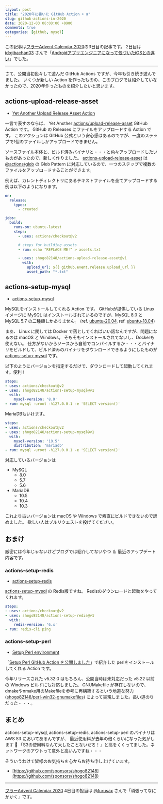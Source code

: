 ```yaml
---
layout: post
title: "2020年に書いた GitHub Action + α"
slug: github-actions-in-2020
date: 2020-12-03 00:00:00 +0900
comments: true
categories: [github, mysql]
---
```


この記事は[フラーAdvent Calendar 2020](https://adventar.org/calendars/5034)の3日目の記事です。
2日目は[id:gibachan03](https://gibachansblog.hatenablog.jp/about) さんで「[Androidアプリエンジニアになって気づいたiOSとの違い](https://gibachansblog.hatenablog.jp/entry/2020/12/02/000000)」でした。

-----

さて、公開当初色々して遊んだ GitHub Actions ですが、今年も引き続き遊んでました。
いくつか新しい Action を作ったものの、このブログでは紹介していなかったので、2020年作ったものを紹介したいと思います。

## actions-upload-release-asset

- [Yet Another Upload Release Asset Action](https://github.com/marketplace/actions/yet-another-upload-release-asset-action)

一言で表すのならば、 Yet Another [actions/upload-release-asset](https://github.com/actions/upload-release-asset) GitHub Action です。
GitHub の Releases にファイルをアップロードする Action です。
このアクションは GitHub 公式という安心感はあるのですが、一度のステップで1個のファイルしかアップロードできません。

ソースファイル本体と、ビルド済みバイナリと・・・と色々アップロードしたいものがあったので、新しく作りました。
[actions-upload-release-asset](https://github.com/shogo82148/actions-upload-release-asset) は [@actions/glob](https://github.com/actions/toolkit/tree/master/packages/glob) の Glob Pattern に対応しているので、一つのステップで複数のファイルをアップロードすることができます。

例えば、カレントディレクトリにあるテキストファイルを全てアップロードする例は以下のようになります。

```yaml
on:
  release:
    types:
      - created

jobs:
  build:
    runs-on: ubuntu-latest
    steps:
      - uses: actions/checkout@v2

      # steps for building assets
      - run: echo "REPLACE ME!" > assets.txt

      - uses: shogo82148/actions-upload-release-asset@v1
        with:
          upload_url: ${{ github.event.release.upload_url }}
          asset_path: "*.txt"
```

## actions-setup-mysql

- [actions-setup-mysql](https://github.com/marketplace/actions/actions-setup-mysql)

MySQLをインストールしてくれる Action です。
GitHubが提供している Linux イメージに MySQL はインストールされているのですが、MySQL 8.0 と MySQL 5.7 の二種類しかありません。
(ref. [ubuntu-20.04](https://github.com/actions/virtual-environments/blob/a94b661b02f7673d50c18e2326aa6b9d66b3ffe4/images/linux/Ubuntu2004-README.md), ref. [ubuntu-18.04](https://github.com/actions/virtual-environments/blob/a94b661b02f7673d50c18e2326aa6b9d66b3ffe4/images/linux/Ubuntu1804-README.md))

まあ、 Linux に関しては Docker で落としてくればいい話なんですが、問題になるのは macOS と Windows。
そもそもインストールされてないし、Dockerも使えない。
仕方がないからソースから自前でコンパイルするか・・・とバイナリをビルドして、ビルド済みのバイナリをダウンロードできるようにしたものが [actions-setup-mysql](https://github.com/marketplace/actions/actions-setup-mysql) です。

以下のようにバージョンを指定するだけで、ダウンロードして起動してくれます。便利！

```yaml
steps:
- uses: actions/checkout@v2
- uses: shogo82148/actions-setup-mysql@v1
  with:
    mysql-version: '8.0'
- run: mysql -uroot -h127.0.0.1 -e 'SELECT version()'
```

MariaDBもいけます。

```yaml
steps:
- uses: actions/checkout@v2
- uses: shogo82148/actions-setup-mysql@v1
  with:
    mysql-version: '10.5'
    distribution: 'mariadb'
- run: mysql -uroot -h127.0.0.1 -e 'SELECT version()'
```

対応しているバージョンは

- MySQL
  - 8.0
  - 5.7
  - 5.6
- MariaDB
  - 10.5
  - 10.4
  - 10.3

これより古いバージョンは macOS や Windows で素直にビルドできないので諦めました。
欲しい人はプルリクエストを投げてください。

## おまけ

厳密には今年じゃないけどブログでは紹介してないやつ ＆ 最近のアップデート内容です。

### actions-setup-redis

- [actions-setup-redis](https://github.com/marketplace/actions/actions-setup-redis)

[actions-setup-mysql](https://github.com/marketplace/actions/actions-setup-mysql) の Redis版ですね。
Redisのダウンロードと起動をやってくれます。

```yaml
steps:
- uses: actions/checkout@v2
- uses: shogo82148/actions-setup-redis@v1
  with:
    redis-version: '6.x'
- run: redis-cli ping
```

### actions-setup-perl

- [Setup Perl environment](https://github.com/marketplace/actions/setup-perl-environment)

「[Setup Perl GitHub Action を公開しました](https://shogo82148.github.io/blog/2019/09/18/actions-setup-perl/)」で紹介した
perlをインストールしてくれる Action です。

今年リリースされた v5.32.0 はもちろん、公開当時は未対応だった v5.22 以前の Windows ビルドにも対応しました。
GNUMakefile が存在しないので、dmakeやnmake用のMakefileを参考に再構築するという地道な努力([shogo82148/perl-win32-gnumakefiles](https://github.com/shogo82148/perl-win32-gnumakefiles)) によって実現しました。長い道のりだった・・・。


## まとめ

actions-setup-mysql, actions-setup-redis, actions-setup-perl のバイナリは AWS S3 においてあるんですが、
最近使用料が去年の倍くらいになった気がします 🤔
「S3の使用料なんて大したことないだろ！」と高をくくってました。ネットワークのアウトって意外と高いんですね・・・

そういうわけで皆様のお気持ちを心からお待ち申し上げています。

- [https://github.com/sponsors/shogo82148](https://github.com/sponsors/shogo82148)

-----

[フラーAdvent Calendar 2020](https://adventar.org/calendars/5034) 4日目の担当は [@furusax](https://twitter.com/furusax) さんで「頑張ってなにかかく」です。
